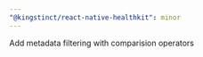 ```yaml
---
"@kingstinct/react-native-healthkit": minor
---
```


Add metadata filtering with comparision operators
  